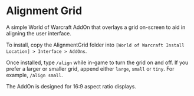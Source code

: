 # Alignment Grid
A simple World of Warcraft AddOn that overlays a grid on-screen to aid in aligning the user interface.

To install, copy the AlignmentGrid folder into `[World of Warcraft Install Location] > Interface > AddOns`.

Once installed, type `/align` while in-game to turn the grid on and off. If you prefer a larger or smaller grid, append either `large`, `small` or `tiny`. For example, `/align small`.

The AddOn is designed for 16:9 aspect ratio displays.
